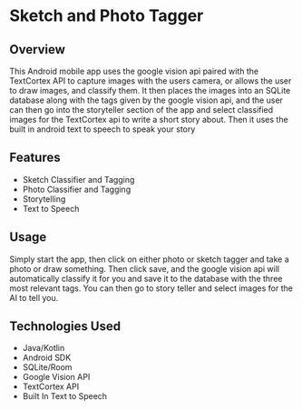 # Sketch and Photo Tagger

## Overview
This Android mobile app uses the google vision api paired with the TextCortex API to capture images with the users camera, or allows the user to draw images,
and classify them. It then places the images into an SQLite database along with the tags given by the google vision api, and
the user can then go into the storyteller section of the app and select classified images for the TextCortex api to write a short story about. Then it uses the built
in android text to speech to speak your story


## Features
- Sketch Classifier and Tagging
- Photo Classifier and Tagging
- Storytelling
- Text to Speech

## Usage
Simply start the app, then click on either photo or sketch tagger and take a photo or draw something. Then click save, and the
google vision api will automatically classify it for you and save it to the database with the three most relevant tags. You can then 
go to story teller and select images for the AI to tell you.

## Technologies Used
- Java/Kotlin
- Android SDK
- SQLite/Room
- Google Vision API
- TextCortex API
- Built In Text to Speech 



